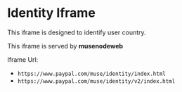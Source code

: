 # Identity Iframe

This iframe is designed to identify user country.

This iframe is served by **musenodeweb**

Iframe Url:
* `https://www.paypal.com/muse/identity/index.html`
* `https://www.paypal.com/muse/identity/v2/index.html`